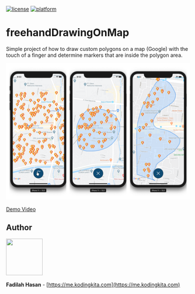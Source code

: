 [![license](https://img.shields.io/github/license/Touchwonders/transition.svg)](https://github.com/Touchwonders/Transition/blob/master/LICENSE) [![platform](https://cocoapod-badges.herokuapp.com/p/Transition/badge.png)]()
# freehandDrawingOnMap

Simple project of how to draw custom polygons on a map (Google) with the touch of a finger and determine markers that are inside the polygon area.

![](/demo.png)

[Demo Video](https://www.youtube.com/watch?v=Uc8POaysj-A)

## Author
<p>
	<img src="https://avatars3.githubusercontent.com/u/15564979?s=460&v=4" width="100" height="100">
</p>

**Fadilah Hasan** - [https://me.kodingkita.com](https://me.kodingkita.com)
